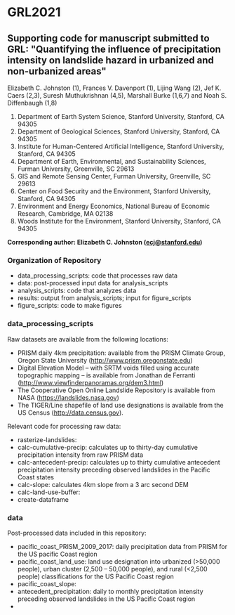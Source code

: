 # GRL2021
## Supporting code for manuscript submitted to GRL: **"Quantifying the influence of precipitation intensity on landslide hazard in urbanized and non-urbanized areas"**

Elizabeth C. Johnston (1), Frances V. Davenport (1), Lijing Wang (2), Jef K. Caers (2,3), Suresh Muthukrishnan (4,5), Marshall Burke (1,6,7) and Noah S. Diffenbaugh (1,8)

1. Department of Earth System Science, Stanford University, Stanford, CA 94305
2. Department of Geological Sciences, Stanford University, Stanford, CA 94305
3. Institute for Human-Centered Artificial Intelligence, Stanford University, Stanford, CA 94305
4. Department of Earth, Environmental, and Sustainability Sciences, Furman University, Greenville, SC 29613
5. GIS and Remote Sensing Center, Furman University, Greenville, SC 29613
6. Center on Food Security and the Environment, Stanford University, Stanford, CA 94305
7. Environment and Energy Economics, National Bureau of Economic Research, Cambridge, MA 02138
8. Woods Institute for the Environment, Stanford University, Stanford, CA 94305


**Corresponding author: Elizabeth C. Johnston (ecj@stanford.edu)**

### Organization of Repository
 
- data_processing_scripts: code that processes raw data
- data: post-processed input data for analysis_scripts
- analysis_scripts: code that analyzes data 
- results: output from analysis_scripts; input for figure_scripts
- figure_scripts: code to make figures 

### data_processing_scripts

Raw datasets are available from the following locations: 

- PRISM daily 4km precipitation: available from the PRISM Climate Group, Oregon State University (http://www.prism.oregonstate.edu)
- Digital Elevation Model – with SRTM voids filled using accurate topographic mapping – is available from Jonathan de Ferranti (http://www.viewfinderpanoramas.org/dem3.html)
- The Cooperative Open Online Landslide Repository is available from NASA (https://landslides.nasa.gov)
- The TIGER/Line shapefile of land use designations is available from the US Census (http://data.census.gov).

Relevant code for processing raw data: 

- rasterize-landslides:
- calc-cumulative-precip: calculates up to thirty-day cumulative precipitation intensity from raw PRISM data
- calc-antecedent-precip: calculates up to thirty cumulative antecedent precipitation intensity preceding observed landslides in the Pacific Coast states
- calc-slope: calculates 4km slope from a 3 arc second DEM 
- calc-land-use-buffer: 
- create-dataframe

### data

Post-processed data included in this repository: 

- pacific_coast_PRISM_2009_2017: daily precipitation data from PRISM for the US pacific Coast region
- pacific_coast_land_use: land use designation into urbanized (>50,000 people), urban cluster (2,500 – 50,000 people), and rural (<2,500 people) classifications for the US Pacific Coast region
- pacific_coast_slope: 
- antecedent_precipitation: daily to monthly precipitation intensity preceding observed landslides in the US Pacific Coast region
- 



